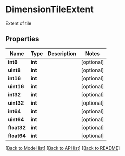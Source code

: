 # DimensionTileExtent

Extent of tile

## Properties

| Name        | Type    | Description | Notes      |
| ----------- | ------- | ----------- | ---------- |
| **int8**    | **int** |             | [optional] |
| **uint8**   | **int** |             | [optional] |
| **int16**   | **int** |             | [optional] |
| **uint16**  | **int** |             | [optional] |
| **int32**   | **int** |             | [optional] |
| **uint32**  | **int** |             | [optional] |
| **int64**   | **int** |             | [optional] |
| **uint64**  | **int** |             | [optional] |
| **float32** | **int** |             | [optional] |
| **float64** | **int** |             | [optional] |

[[Back to Model list]](../README.md#documentation-for-models) [[Back to API list]](../README.md#documentation-for-api-endpoints) [[Back to README]](../README.md)
